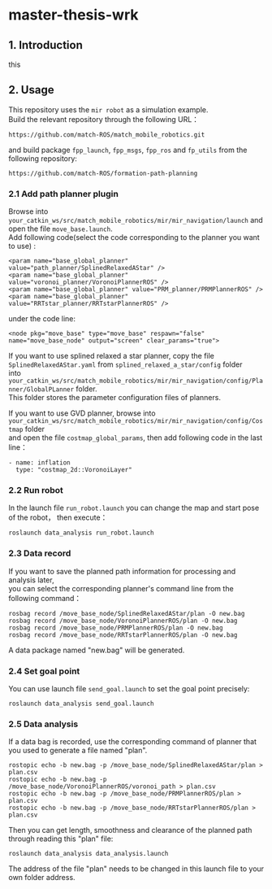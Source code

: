# master-thesis-wrk
## 1. Introduction  
this 
## 2. Usage
This repository uses the `mir robot` as a simulation example.  
Build the relevant repository through the following URL：
```
https://github.com/match-ROS/match_mobile_robotics.git
```
and build package `fpp_launch`, `fpp_msgs`, `fpp_ros` and `fp_utils` from the following repository:
```
https://github.com/match-ROS/formation-path-planning
```
### 2.1 Add path planner plugin
Browse into `your_catkin_ws/src/match_mobile_robotics/mir/mir_navigation/launch` and open the file `move_base.launch`.  
Add following code(select the code corresponding to the planner you want to use) :
```
<param name="base_global_planner" value="path_planner/SplinedRelaxedAStar" />
<param name="base_global_planner" value="voronoi_planner/VoronoiPlannerROS" />
<param name="base_global_planner" value="PRM_planner/PRMPlannerROS" />
<param name="base_global_planner" value="RRTstar_planner/RRTstarPlannerROS" />
```
under the code line:
```
<node pkg="move_base" type="move_base" respawn="false" name="move_base_node" output="screen" clear_params="true">
```
If you want to use splined relaxed a star planner, copy the file `SplinedRelaxedAStar.yaml` from `splined_relaxed_a_star/config` folder   
into `your_catkin_ws/src/match_mobile_robotics/mir/mir_navigation/config/Planner/GlobalPLanner` folder.  
This folder stores the parameter configuration files of planners.  
  
If you want to use GVD planner, browse into `your_catkin_ws/src/match_mobile_robotics/mir/mir_navigation/config/Costmap` folder  
and open the file `costmap_global_params`, then add following code in the last line： 
```
- name: inflation
  type: "costmap_2d::VoronoiLayer"
```

### 2.2 Run robot
In the launch file `run_robot.launch` you can change the map and start pose of the robot， then execute：
```
roslaunch data_analysis run_robot.launch
```
### 2.3 Data record
If you want to save the planned path information for processing and analysis later,  
you can select the corresponding planner's command line from the following command：
```
rosbag record /move_base_node/SplinedRelaxedAStar/plan -O new.bag
rosbag record /move_base_node/VoronoiPlannerROS/plan -O new.bag
rosbag record /move_base_node/PRMPlannerROS/plan -O new.bag
rosbag record /move_base_node/RRTstarPlannerROS/plan -O new.bag
```
A data package named "new.bag" will be generated.
### 2.4 Set goal point
You can use launch file `send_goal.launch` to set the goal point precisely:
```
roslaunch data_analysis send_goal.launch
```
### 2.5 Data analysis
If a data bag is recorded, use the corresponding command of planner that you used to generate a file named "plan".
```
rostopic echo -b new.bag -p /move_base_node/SplinedRelaxedAStar/plan > plan.csv
rostopic echo -b new.bag -p /move_base_node/VoronoiPlannerROS/voronoi_path > plan.csv
rostopic echo -b new.bag -p /move_base_node/PRMPlannerROS/plan > plan.csv
rostopic echo -b new.bag -p /move_base_node/RRTstarPlannerROS/plan > plan.csv
```
Then you can get length, smoothness and clearance of the planned path through reading this "plan" file:
```
roslaunch data_analysis data_analysis.launch
```
The address of the file "plan" needs to be changed in this launch file to your own folder address.
